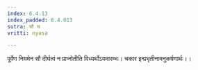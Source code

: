 ```yaml
---
index: 6.4.13
index_padded: 6.4.013
sutra: सौ च
vritti: nyasa

---
```

पूर्वेण नियमेन सौ दीर्घत्वं न प्राप्नोतीति विध्यर्थोऽयमारम्भः। चकार इन्प्रभृतीनामनुकर्षणार्थः।।